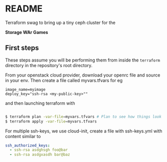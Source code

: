 # README

Terraform swag to bring up a tiny ceph cluster for the

  **Storage WAr Games**

## First steps

These steps assume you will be performing them from inside the `terraform`
directory in the repository's root directory.

From your openstack cloud provider, download your openrc file and source in
your env. Then create a file called myvars.tfvars for eg 

```
image_name=myimage
deploy_key="ssh-rsa <my-public-key>""

```


 and then launching terraform with 
 
```sh

$ terraform plan -var-file=myvars.tfvars # Plan to see how things look like
$ terraform apply -var-file=myvars.tfvars
```


For multiple ssh-keys, we use cloud-init, create a file with ssh-keys.yml with
content similar to 

```yml
ssh_authorized_keys:
  - ssh-rsa asdghsgh foo@bar
  - ssh-rsa asdgxasdh bar@baz
```
